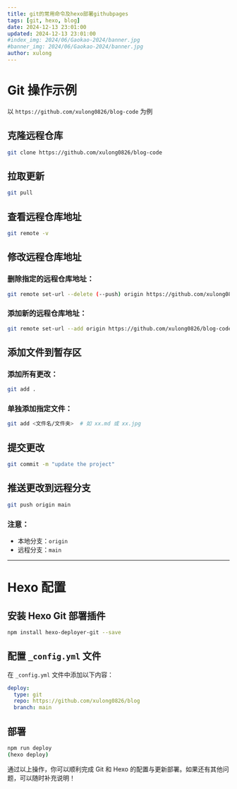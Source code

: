 ```yaml
---
title: git的常用命令及hexo部署githubpages
tags: [git, hexo, blog]
date: 2024-12-13 23:01:00
updated: 2024-12-13 23:01:00
#index_img: 2024/06/Gaokao-2024/banner.jpg
#banner_img: 2024/06/Gaokao-2024/banner.jpg
author: xulong
---
```

# Git 操作示例  
以 `https://github.com/xulong0826/blog-code` 为例  

## 克隆远程仓库  
```bash
git clone https://github.com/xulong0826/blog-code
```

## 拉取更新  
```bash
git pull
```

## 查看远程仓库地址  
```bash
git remote -v
```

## 修改远程仓库地址  
### 删除指定的远程仓库地址：  
```bash
git remote set-url --delete (--push) origin https://github.com/xulong0826/blog-code.git
```

### 添加新的远程仓库地址：  
```bash
git remote set-url --add origin https://github.com/xulong0826/blog-code.git
```

## 添加文件到暂存区  
### 添加所有更改：  
```bash
git add .
```

### 单独添加指定文件：  
```bash
git add <文件名/文件夹>  # 如 xx.md 或 xx.jpg
```

## 提交更改  
```bash
git commit -m "update the project"
```

## 推送更改到远程分支  
```bash
git push origin main
```

### 注意：
- 本地分支：`origin`  
- 远程分支：`main`

---

# Hexo 配置  

## 安装 Hexo Git 部署插件  
```bash
npm install hexo-deployer-git --save
```

## 配置 `_config.yml` 文件  
在 `_config.yml` 文件中添加以下内容：  
```yaml
deploy:
  type: git
  repo: https://github.com/xulong0826/blog
  branch: main
```
## 部署 
```bash
npm run deploy
(hexo deploy)
```

通过以上操作，你可以顺利完成 Git 和 Hexo 的配置与更新部署。如果还有其他问题，可以随时补充说明！
